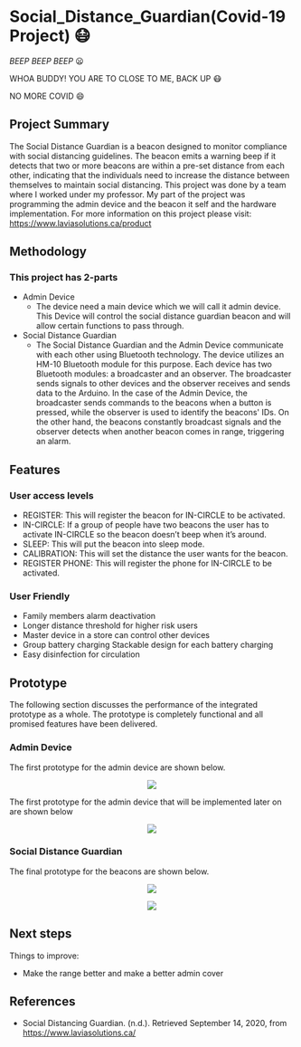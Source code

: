 # Social_Distance_Guardian(Covid-19 Project) 😷

*BEEP BEEP BEEP* 😦
<p> WHOA BUDDY! YOU ARE TO CLOSE TO ME, BACK UP 😷 </p>
<p> NO MORE COVID 😄 </p>
 

## Project Summary
The Social Distance Guardian is a beacon designed to monitor compliance with social distancing guidelines. The beacon emits a warning beep if it detects that two or more beacons are within a pre-set distance from each other, indicating that the individuals need to increase the distance between themselves to maintain social distancing.
This project was done by a team where I worked under my professor. My part of the project was programming the admin device and the beacon it self and the hardware implementation. 
For more information on this project please visit:
https://www.laviasolutions.ca/product

## Methodology
### This project has 2-parts
- Admin Device 
  - The device need a main device which we will call it admin device. This Device will control the social distance guardian beacon and will allow certain functions to pass through.
- Social Distance Guardian 
  - The Social Distance Guardian and the Admin Device communicate with each other using Bluetooth technology. The device utilizes an HM-10 Bluetooth module for this purpose. Each device has two Bluetooth modules: a broadcaster and an observer. The broadcaster sends signals to other devices and the observer receives and sends data to the Arduino. In the case of the Admin Device, the broadcaster sends commands to the beacons when a button is pressed, while the observer is used to identify the beacons' IDs. On the other hand, the beacons constantly broadcast signals and the observer detects when another beacon comes in range, triggering an alarm.
  
## Features
### User access levels
- REGISTER: This will register the beacon for IN-CIRCLE to be activated.
- IN-CIRCLE: If a group of people have two beacons the user has to activate IN-CIRCLE so the beacon doesn’t beep when it’s around.
- SLEEP: This will put the beacon into sleep mode.
- CALIBRATION: This will set the distance the user wants for the beacon.
- REGISTER PHONE: This will register the phone for IN-CIRCLE to be activated.

### User Friendly
- Family members  alarm deactivation
- Longer distance threshold for higher risk users
- Master device in a store can control other devices
- Group battery charging Stackable design for each battery charging 
- Easy disinfection for circulation


## Prototype
The following section discusses the performance of the integrated prototype as a whole. The
prototype is completely functional and all promised features have been delivered. 

### Admin Device
The first prototype for the admin device are shown below. 

<p align="center">
  <img src="https://user-images.githubusercontent.com/57046416/217137512-046d1e5d-38b9-4418-9ba3-fa388ed9a0e0.png"/>
</p>

The first prototype for the admin device that will be implemented later on are shown below
<p align="center">
  <img src="https://user-images.githubusercontent.com/57046416/217137621-4e044240-0499-42ce-afcb-55a0e046ebca.png"/>
</p>


### Social Distance Guardian
The final prototype for the beacons are shown below.

<p align="center">
  <img src="https://user-images.githubusercontent.com/57046416/217138114-6e0c8e42-46d5-46d4-b032-f3723ee40d22.png"/>
</p>

<p align="center">
  <img src="https://user-images.githubusercontent.com/57046416/217138824-bc000baa-7981-49da-82f0-e7d5d14fad06.png"/>
</p>



## Next steps

Things to improve:
- Make the range better and make a better admin cover 




## References

- Social Distancing Guardian. (n.d.). Retrieved September 14, 2020, from https://www.laviasolutions.ca/

